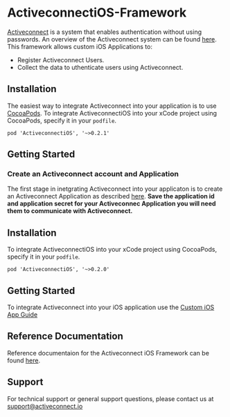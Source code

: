 # ActiveconnectiOS-Framework
[Activeconnect](https://activeconnect.io) is a system that enables authentication without using passwords.
An overview of the Activeconnect system can be found [here](https://activeconnect.readthedocs.io/en/latest).
This framework allows custom iOS Applications to:
* Register Activeconnect Users.
* Collect the data to uthenticate users using Activeconnect.

## Installation
The easiest way to integrate Activeconnect into your application is to use [CocoaPods](https://cocoapods.org).
To integrate ActiveconnectiOS into your xCode project using CocoaPods, specify it in your `podfile`.
```
pod 'ActiveconnectiOS', '~>0.2.1'
```

## Getting Started
### Create an Activeconnect account and Application
The first stage in inetgrating Activeconnect into your applicaton is to create an Activeconnect Application as described [here](https://activeconnect.readthedocs.io/en/latest/getting_started.html).
**Save the application id and application secret for your Activeconnec Application you will need them to communicate with Activeconnect.**

## Installation
To integrate ActiveconnectiOS into your xCode project using CocoaPods, specify it in your `podfile`.
```
pod 'ActiveconnectiOS', '~>0.2.0'
```

## Getting Started
To integrate Activeconnect into your iOS application use the [Custom iOS App Guide](https://activeconnect.readthedocs.io/en/latest/ios_framework.html)

## Reference Documentation
Reference documentaion for the Activeconnect iOS Framework can be found [here](https://activeconnect.github.io/iosdocs/).

## Support
For technical support or general support questions, please contact us at support@activeconnect.io
